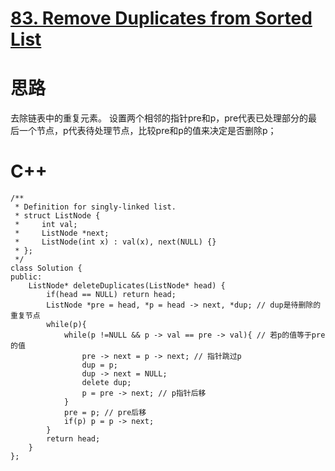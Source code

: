 # [83. Remove Duplicates from Sorted List](https://leetcode.com/problems/remove-duplicates-from-sorted-list/description/)
# 思路
去除链表中的重复元素。
设置两个相邻的指针pre和p，pre代表已处理部分的最后一个节点，p代表待处理节点，比较pre和p的值来决定是否删除p；
# C++
```
/**
 * Definition for singly-linked list.
 * struct ListNode {
 *     int val;
 *     ListNode *next;
 *     ListNode(int x) : val(x), next(NULL) {}
 * };
 */
class Solution {
public:
    ListNode* deleteDuplicates(ListNode* head) {
        if(head == NULL) return head;
        ListNode *pre = head, *p = head -> next, *dup; // dup是待删除的重复节点
        while(p){
            while(p !=NULL && p -> val == pre -> val){ // 若p的值等于pre的值
                pre -> next = p -> next; // 指针跳过p
                dup = p; 
                dup -> next = NULL; 
                delete dup;
                p = pre -> next; // p指针后移
            }
            pre = p; // pre后移
            if(p) p = p -> next;
        }
        return head;   
    }
};
```
